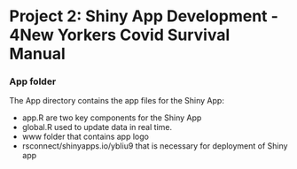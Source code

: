 # Project 2: Shiny App Development - 4New Yorkers Covid Survival Manual
### App folder

The App directory contains the app files for the Shiny App:
 - app.R are two key components for the Shiny App
 - global.R used to update data in real time.
 - www folder that contains app logo
 - rsconnect/shinyapps.io/ybliu9 that is necessary for deployment of Shiny app

